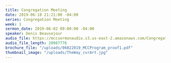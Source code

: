 ```yaml
---
title: Congregation Meeting
date: 2019-06-18 21:21:00 -04:00
series: Congregation Meeting
week: 1
sermon_date: 2019-06-02 09:00:00 -04:00
speaker: Denis Beausejour
audio_file: https://mccsermonaudio.s3.us-east-2.amazonaws.com/Congregation+Meeting+June+2019_18Jun19_204055.lite.mp3
audio_file_length: 20987776
brochure_file: "/uploads/06022019_MCCProgram_proof1.pdf"
thumbnail_image: "/uploads/TheWay_cvrArt.jpg"
---
```


